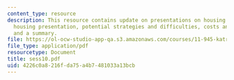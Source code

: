 ```yaml
---
content_type: resource
description: This resource contains update on presentations on housing group, preliminary
  housing presentation, potential strategies and difficulties, costs and financing
  and a summary.
file: https://ol-ocw-studio-app-qa.s3.amazonaws.com/courses/11-945-katrina-practicum-spring-2006/4226c0a8216fda75a4b7481033a13bcb_sess10.pdf
file_type: application/pdf
resourcetype: Document
title: sess10.pdf
uid: 4226c0a8-216f-da75-a4b7-481033a13bcb
---
```

